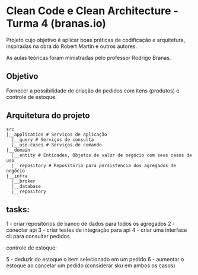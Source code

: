 # Clean Code e Clean Architecture - Turma 4 (branas.io)

Projeto cujo objetivo é aplicar boas práticas de codificação e arquitetura, inspiradas na obra do Robert Martin e outros autores.

As aulas teóricas foram ministradas pelo professor Rodrigo Branas.

## Objetivo

Fornecer a possibilidade de criação de pedidos com itens (produtos) e controle de estoque.

## Arquitetura do projeto

```shell
src
|__application # Serviços de aplicação
  |__query # Serviços de consulta
  |__use-cases # Serviços de comando
|__domain
  |__entity # Entidades, Objetos de valor de negócio com seus casos de uso
  |__repository # Repositório para persistencia dos agregados de negócio
|__infra
  |__broker
  |__database
  |__repository
```

## tasks: 

1 - criar repositórios de banco de dados para todos os agregados
2 - conectar api
3 - criar testes de integração para api
4 - criar uma interface cli para consultar pedidos

controle de estoque:

5 - deduzir do estoque o item selecionado em um pedido
6 - aumentar o estoque ao cancelar um pedido
(considerar sku em ambos os casos)

